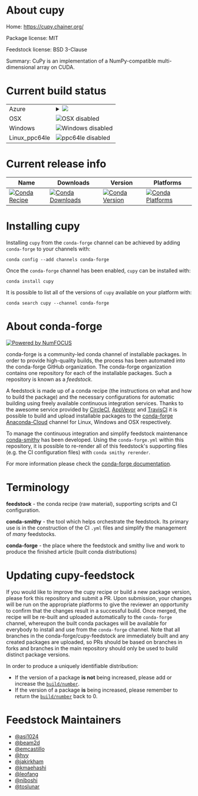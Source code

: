 About cupy
==========

Home: https://cupy.chainer.org/

Package license: MIT

Feedstock license: BSD 3-Clause

Summary: CuPy is an implementation of a NumPy-compatible multi-dimensional array on CUDA.



Current build status
====================


<table>
    
  <tr>
    <td>Azure</td>
    <td>
      <details>
        <summary>
          <a href="https://dev.azure.com/conda-forge/feedstock-builds/_build/latest?definitionId=8275&branchName=master">
            <img src="https://dev.azure.com/conda-forge/feedstock-builds/_apis/build/status/cupy-feedstock?branchName=master">
          </a>
        </summary>
        <table>
          <thead><tr><th>Variant</th><th>Status</th></tr></thead>
          <tbody><tr>
              <td>linux_cuda_compiler_version10.0python3.6.____cpythonpython_implcpython</td>
              <td>
                <a href="https://dev.azure.com/conda-forge/feedstock-builds/_build/latest?definitionId=8275&branchName=master">
                  <img src="https://dev.azure.com/conda-forge/feedstock-builds/_apis/build/status/cupy-feedstock?branchName=master&jobName=linux&configuration=linux_cuda_compiler_version10.0python3.6.____cpythonpython_implcpython" alt="variant">
                </a>
              </td>
            </tr><tr>
              <td>linux_cuda_compiler_version10.0python3.7.____cpythonpython_implcpython</td>
              <td>
                <a href="https://dev.azure.com/conda-forge/feedstock-builds/_build/latest?definitionId=8275&branchName=master">
                  <img src="https://dev.azure.com/conda-forge/feedstock-builds/_apis/build/status/cupy-feedstock?branchName=master&jobName=linux&configuration=linux_cuda_compiler_version10.0python3.7.____cpythonpython_implcpython" alt="variant">
                </a>
              </td>
            </tr><tr>
              <td>linux_cuda_compiler_version10.0python3.8.____cpythonpython_implcpython</td>
              <td>
                <a href="https://dev.azure.com/conda-forge/feedstock-builds/_build/latest?definitionId=8275&branchName=master">
                  <img src="https://dev.azure.com/conda-forge/feedstock-builds/_apis/build/status/cupy-feedstock?branchName=master&jobName=linux&configuration=linux_cuda_compiler_version10.0python3.8.____cpythonpython_implcpython" alt="variant">
                </a>
              </td>
            </tr><tr>
              <td>linux_cuda_compiler_version10.1python3.6.____cpythonpython_implcpython</td>
              <td>
                <a href="https://dev.azure.com/conda-forge/feedstock-builds/_build/latest?definitionId=8275&branchName=master">
                  <img src="https://dev.azure.com/conda-forge/feedstock-builds/_apis/build/status/cupy-feedstock?branchName=master&jobName=linux&configuration=linux_cuda_compiler_version10.1python3.6.____cpythonpython_implcpython" alt="variant">
                </a>
              </td>
            </tr><tr>
              <td>linux_cuda_compiler_version10.1python3.7.____cpythonpython_implcpython</td>
              <td>
                <a href="https://dev.azure.com/conda-forge/feedstock-builds/_build/latest?definitionId=8275&branchName=master">
                  <img src="https://dev.azure.com/conda-forge/feedstock-builds/_apis/build/status/cupy-feedstock?branchName=master&jobName=linux&configuration=linux_cuda_compiler_version10.1python3.7.____cpythonpython_implcpython" alt="variant">
                </a>
              </td>
            </tr><tr>
              <td>linux_cuda_compiler_version10.1python3.8.____cpythonpython_implcpython</td>
              <td>
                <a href="https://dev.azure.com/conda-forge/feedstock-builds/_build/latest?definitionId=8275&branchName=master">
                  <img src="https://dev.azure.com/conda-forge/feedstock-builds/_apis/build/status/cupy-feedstock?branchName=master&jobName=linux&configuration=linux_cuda_compiler_version10.1python3.8.____cpythonpython_implcpython" alt="variant">
                </a>
              </td>
            </tr><tr>
              <td>linux_cuda_compiler_version10.2python3.6.____cpythonpython_implcpython</td>
              <td>
                <a href="https://dev.azure.com/conda-forge/feedstock-builds/_build/latest?definitionId=8275&branchName=master">
                  <img src="https://dev.azure.com/conda-forge/feedstock-builds/_apis/build/status/cupy-feedstock?branchName=master&jobName=linux&configuration=linux_cuda_compiler_version10.2python3.6.____cpythonpython_implcpython" alt="variant">
                </a>
              </td>
            </tr><tr>
              <td>linux_cuda_compiler_version10.2python3.7.____cpythonpython_implcpython</td>
              <td>
                <a href="https://dev.azure.com/conda-forge/feedstock-builds/_build/latest?definitionId=8275&branchName=master">
                  <img src="https://dev.azure.com/conda-forge/feedstock-builds/_apis/build/status/cupy-feedstock?branchName=master&jobName=linux&configuration=linux_cuda_compiler_version10.2python3.7.____cpythonpython_implcpython" alt="variant">
                </a>
              </td>
            </tr><tr>
              <td>linux_cuda_compiler_version10.2python3.8.____cpythonpython_implcpython</td>
              <td>
                <a href="https://dev.azure.com/conda-forge/feedstock-builds/_build/latest?definitionId=8275&branchName=master">
                  <img src="https://dev.azure.com/conda-forge/feedstock-builds/_apis/build/status/cupy-feedstock?branchName=master&jobName=linux&configuration=linux_cuda_compiler_version10.2python3.8.____cpythonpython_implcpython" alt="variant">
                </a>
              </td>
            </tr><tr>
              <td>linux_cuda_compiler_version9.2python3.6.____cpythonpython_implcpython</td>
              <td>
                <a href="https://dev.azure.com/conda-forge/feedstock-builds/_build/latest?definitionId=8275&branchName=master">
                  <img src="https://dev.azure.com/conda-forge/feedstock-builds/_apis/build/status/cupy-feedstock?branchName=master&jobName=linux&configuration=linux_cuda_compiler_version9.2python3.6.____cpythonpython_implcpython" alt="variant">
                </a>
              </td>
            </tr><tr>
              <td>linux_cuda_compiler_version9.2python3.7.____cpythonpython_implcpython</td>
              <td>
                <a href="https://dev.azure.com/conda-forge/feedstock-builds/_build/latest?definitionId=8275&branchName=master">
                  <img src="https://dev.azure.com/conda-forge/feedstock-builds/_apis/build/status/cupy-feedstock?branchName=master&jobName=linux&configuration=linux_cuda_compiler_version9.2python3.7.____cpythonpython_implcpython" alt="variant">
                </a>
              </td>
            </tr><tr>
              <td>linux_cuda_compiler_version9.2python3.8.____cpythonpython_implcpython</td>
              <td>
                <a href="https://dev.azure.com/conda-forge/feedstock-builds/_build/latest?definitionId=8275&branchName=master">
                  <img src="https://dev.azure.com/conda-forge/feedstock-builds/_apis/build/status/cupy-feedstock?branchName=master&jobName=linux&configuration=linux_cuda_compiler_version9.2python3.8.____cpythonpython_implcpython" alt="variant">
                </a>
              </td>
            </tr>
          </tbody>
        </table>
      </details>
    </td>
  </tr>
  <tr>
    <td>OSX</td>
    <td>
      <img src="https://img.shields.io/badge/OSX-disabled-lightgrey.svg" alt="OSX disabled">
    </td>
  </tr>
  <tr>
    <td>Windows</td>
    <td>
      <img src="https://img.shields.io/badge/Windows-disabled-lightgrey.svg" alt="Windows disabled">
    </td>
  </tr>
  <tr>
    <td>Linux_ppc64le</td>
    <td>
      <img src="https://img.shields.io/badge/ppc64le-disabled-lightgrey.svg" alt="ppc64le disabled">
    </td>
  </tr>
</table>

Current release info
====================

| Name | Downloads | Version | Platforms |
| --- | --- | --- | --- |
| [![Conda Recipe](https://img.shields.io/badge/recipe-cupy-green.svg)](https://anaconda.org/conda-forge/cupy) | [![Conda Downloads](https://img.shields.io/conda/dn/conda-forge/cupy.svg)](https://anaconda.org/conda-forge/cupy) | [![Conda Version](https://img.shields.io/conda/vn/conda-forge/cupy.svg)](https://anaconda.org/conda-forge/cupy) | [![Conda Platforms](https://img.shields.io/conda/pn/conda-forge/cupy.svg)](https://anaconda.org/conda-forge/cupy) |

Installing cupy
===============

Installing `cupy` from the `conda-forge` channel can be achieved by adding `conda-forge` to your channels with:

```
conda config --add channels conda-forge
```

Once the `conda-forge` channel has been enabled, `cupy` can be installed with:

```
conda install cupy
```

It is possible to list all of the versions of `cupy` available on your platform with:

```
conda search cupy --channel conda-forge
```


About conda-forge
=================

[![Powered by NumFOCUS](https://img.shields.io/badge/powered%20by-NumFOCUS-orange.svg?style=flat&colorA=E1523D&colorB=007D8A)](http://numfocus.org)

conda-forge is a community-led conda channel of installable packages.
In order to provide high-quality builds, the process has been automated into the
conda-forge GitHub organization. The conda-forge organization contains one repository
for each of the installable packages. Such a repository is known as a *feedstock*.

A feedstock is made up of a conda recipe (the instructions on what and how to build
the package) and the necessary configurations for automatic building using freely
available continuous integration services. Thanks to the awesome service provided by
[CircleCI](https://circleci.com/), [AppVeyor](https://www.appveyor.com/)
and [TravisCI](https://travis-ci.com/) it is possible to build and upload installable
packages to the [conda-forge](https://anaconda.org/conda-forge)
[Anaconda-Cloud](https://anaconda.org/) channel for Linux, Windows and OSX respectively.

To manage the continuous integration and simplify feedstock maintenance
[conda-smithy](https://github.com/conda-forge/conda-smithy) has been developed.
Using the ``conda-forge.yml`` within this repository, it is possible to re-render all of
this feedstock's supporting files (e.g. the CI configuration files) with ``conda smithy rerender``.

For more information please check the [conda-forge documentation](https://conda-forge.org/docs/).

Terminology
===========

**feedstock** - the conda recipe (raw material), supporting scripts and CI configuration.

**conda-smithy** - the tool which helps orchestrate the feedstock.
                   Its primary use is in the construction of the CI ``.yml`` files
                   and simplify the management of *many* feedstocks.

**conda-forge** - the place where the feedstock and smithy live and work to
                  produce the finished article (built conda distributions)


Updating cupy-feedstock
=======================

If you would like to improve the cupy recipe or build a new
package version, please fork this repository and submit a PR. Upon submission,
your changes will be run on the appropriate platforms to give the reviewer an
opportunity to confirm that the changes result in a successful build. Once
merged, the recipe will be re-built and uploaded automatically to the
`conda-forge` channel, whereupon the built conda packages will be available for
everybody to install and use from the `conda-forge` channel.
Note that all branches in the conda-forge/cupy-feedstock are
immediately built and any created packages are uploaded, so PRs should be based
on branches in forks and branches in the main repository should only be used to
build distinct package versions.

In order to produce a uniquely identifiable distribution:
 * If the version of a package **is not** being increased, please add or increase
   the [``build/number``](https://conda.io/docs/user-guide/tasks/build-packages/define-metadata.html#build-number-and-string).
 * If the version of a package **is** being increased, please remember to return
   the [``build/number``](https://conda.io/docs/user-guide/tasks/build-packages/define-metadata.html#build-number-and-string)
   back to 0.

Feedstock Maintainers
=====================

* [@asi1024](https://github.com/asi1024/)
* [@beam2d](https://github.com/beam2d/)
* [@emcastillo](https://github.com/emcastillo/)
* [@hvy](https://github.com/hvy/)
* [@jakirkham](https://github.com/jakirkham/)
* [@kmaehashi](https://github.com/kmaehashi/)
* [@leofang](https://github.com/leofang/)
* [@niboshi](https://github.com/niboshi/)
* [@toslunar](https://github.com/toslunar/)

